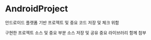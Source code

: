 # AndroidProject
안드로이드 플랫폼 기반 프로젝트 및 중요 코드 저장 및 체크 위함

구현한 프로젝트 소스 및 중요 부분 소스 저장 및 공유
중요 라이브러리 함께 첨부
